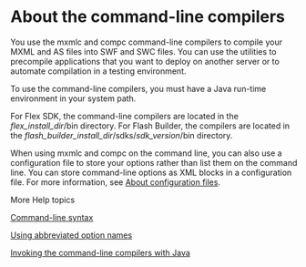 # About the command-line compilers

You use the mxmlc and compc command-line compilers to compile your MXML and AS
files into SWF and SWC files. You can use the utilities to precompile
applications that you want to deploy on another server or to automate
compilation in a testing environment.

To use the command-line compilers, you must have a Java run-time environment in
your system path.

For Flex SDK, the command-line compilers are located in the
_flex_install_dir_/bin directory. For Flash Builder, the compilers are located
in the _flash_builder_install_dir_/sdks/_sdk_version_/bin directory.

When using mxmlc and compc on the command line, you can also use a configuration
file to store your options rather than list them on the command line. You can
store command-line options as XML blocks in a configuration file. For more
information, see
[About configuration files](../about-configuration-files/index.md).

More Help topics

[Command-line syntax](./command-line-syntax.md)

[Using abbreviated option names](./using-abbreviated-option-names.md)

[Invoking the command-line compilers with Java](./invoking-the-command-line-compilers-with-java.md)
